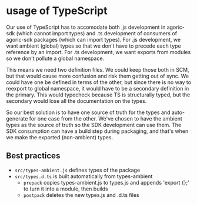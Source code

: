 # usage of TypeScript

Our use of TypeScript has to accomodate both .js development in agoric-sdk (which cannot import types) and .ts development of consumers of agoric-sdk packages (which can import types). For .js development, we want ambient (global) types so that we don't have to precede each type reference by an import. For .ts development, we want exports from modules so we don't pollute a global namespace.

This means we need two definition files. We could keep those both in SCM, but that would cause more confusion and risk them getting out of sync. We could have one be defined in terms of the other, but since there is no way to reexport to global namespace, it would have to be a secondary definition in the primary. This would typecheck because TS is structurally typed, but the secondary would lose all the documentation on the types.

So our best solution is to have one source of truth for the types and auto-generate for one case from the other. We've chosen to have the ambient types as the source of truth so the SDK development can use them. The SDK consumption can have a build step during packaging, and that's when we make the exported (non-ambient) types.

## Best practices

- `src/types-ambient.js` defines types of the package
- `src/types.d.ts` is built automatically from types-ambient
  - `prepack` copies types-ambient.js to types.js and appends 'export {};' to turn it into a module, then builds
  - `postpack` deletes the new types.js and .d.ts files

